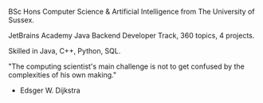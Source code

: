 

BSc Hons Computer Science & Artificial Intelligence from The University of Sussex.

JetBrains Academy Java Backend Developer Track, 360 topics, 4 projects.

Skilled in Java, C++, Python, SQL.


"The computing scientist's main challenge is not to get confused by the complexities of his own making."
- Edsger W. Dijkstra

